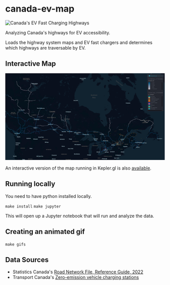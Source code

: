 # canada-ev-map

![Canada's EV Fast Charging Highways](images/ev_highways_J1772COMBO_415.gif)

Analyzing Canada's highways for EV accessibility.

Loads the highway system maps and EV fast chargers and determines which highways are traversable by EV.

## Interactive Map

[<img src="images/kepler_thumbnail.png">](https://canadianveggie.github.io/canada-ev-map/)

An interactive version of the map running in Kepler.gl is also [available](https://canadianveggie.github.io/canada-ev-map/).

## Running locally

You need to have python installed locally.

`make install`
`make jupyter`

This will open up a Jupyter notebook that will run and analyze the data.

## Creating an animated gif

`make gifs`

## Data Sources

* Statistics Canada's [Road Network File, Reference Guide, 2022](https://www150.statcan.gc.ca/n1/pub/92-500-g/92-500-g2022001-eng.htm)
* Transport Canada's [Zero-emission vehicle charging stations](https://tc.canada.ca/en/road-transportation/innovative-technologies/zero-emission-vehicles/zero-emission-vehicle-charging-stations#/find/nearest?country=CA&fuel=ELEC)

